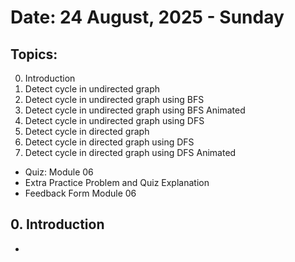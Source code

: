 # Date: 24 August, 2025 - Sunday

## Topics:
0. Introduction
1. Detect cycle in undirected graph
2. Detect cycle in undirected graph using BFS
3. Detect cycle in undirected graph using BFS Animated
4. Detect cycle in undirected graph using DFS
5. Detect cycle in directed graph
6. Detect cycle in directed graph using DFS
7. Detect cycle in directed graph using DFS Animated
- Quiz: Module 06
- Extra Practice Problem and Quiz Explanation
- Feedback Form Module 06

## 0. Introduction
- 